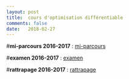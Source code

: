 ```yaml
---
layout: post
title:  cours d'optimisation différentiable
comments: false
date:   2018-02-27
---
```



#**mi-parcours 2016-2017**  : [mi-parcours](/assets/mi_parcours_2017_corrige.pdf)

#**examen 2016-2017**  : [examen](/assets/exam_2017_corrige.pdf)

#**rattrapage 2016-2017**  : [rattrapage](/assets/rattrapage_2017.pdf)

 